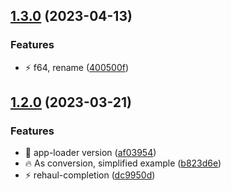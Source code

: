 ## [1.3.0](https://github.com/SteerProtocol/strategy-template-assemblyscript/compare/v1.2.0...v1.3.0) (2023-04-13)


### Features

* :zap: f64, rename ([400500f](https://github.com/SteerProtocol/strategy-template-assemblyscript/commit/400500f8efe2145e56402461057fcd04f8758202))

## [1.2.0](https://github.com/SteerProtocol/strategy-template-assemblyscript/compare/v1.1.1...v1.2.0) (2023-03-21)


### Features

* :art: app-loader version ([af03954](https://github.com/SteerProtocol/strategy-template-assemblyscript/commit/af03954a51621bdb9961c133a049b61f01bf63f7))
* :fire: As conversion, simplified example ([b823d6e](https://github.com/SteerProtocol/strategy-template-assemblyscript/commit/b823d6e903f20b13b49b8f934c945b8ad863544d))
* :zap: rehaul-completion ([dc9950d](https://github.com/SteerProtocol/strategy-template-assemblyscript/commit/dc9950d72af32d283c83a762e03f7b3fa6dd6bb5))
